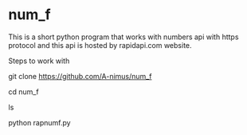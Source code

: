# num_f
This is a short python program that works with numbers api with https protocol and this api is hosted by rapidapi.com website.  

Steps to work with

git clone https://github.com/A-nimus/num_f

cd num_f

ls

python rapnumf.py
